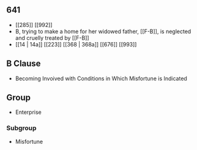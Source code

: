 ## 641
- [[285]] [[992]] 
- B, trying to make a home for her widowed father, [[F-B]], is neglected and cruelly treated by [[F-B]]
- [[14 | 14a]] [[223]] [[368 | 368a]] [[676]] [[993]] 

## B Clause
- Becoming Invoived with Conditions in Which Misfortune is Indicated

## Group
- Enterprise

### Subgroup
- Misfortune

